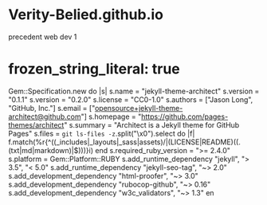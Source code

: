# Verity-Belied.github.io
precedent web dev 1

# frozen_string_literal: true

Gem::Specification.new do |s|
  s.name          = "jekyll-theme-architect"
  s.version       = "0.1.1"
  s.version       = "0.2.0"
  s.license       = "CC0-1.0"
  s.authors       = ["Jason Long", "GitHub, Inc."]
  s.email         = ["opensource+jekyll-theme-architect@github.com"]
  s.homepage      = "https://github.com/pages-themes/architect"
  s.summary       = "Architect is a Jekyll theme for GitHub Pages"
  s.files         = `git ls-files -z`.split("\x0").select do |f|
    f.match(%r{^((_includes|_layouts|_sass|assets)/|(LICENSE|README)((\.(txt|md|markdown)|$)))}i)
  end
  s.required_ruby_version = ">= 2.4.0"
  s.platform = Gem::Platform::RUBY
  s.add_runtime_dependency "jekyll", "> 3.5", "< 5.0"
  s.add_runtime_dependency "jekyll-seo-tag", "~> 2.0"
  s.add_development_dependency "html-proofer", "~> 3.0"
  s.add_development_dependency "rubocop-github", "~> 0.16"
  s.add_development_dependency "w3c_validators", "~> 1.3"
en
